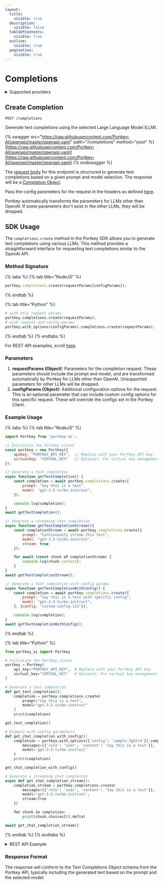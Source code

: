 ```yaml
---
layout:
  title:
    visible: true
  description:
    visible: false
  tableOfContents:
    visible: true
  outline:
    visible: true
  pagination:
    visible: true
---
```


# Completions

<details>

<summary>Supported providers</summary>

1. AI21
2. Anthropic
3. Anyscale
4. Azure OpenAI
5. AWS Bedrock
6. Cohere
7. Fireworks AI
8. Novita AI
9. OpenAI
10. Together AI
11. Cloudflare Workers AI

</details>

## Create Completion

`POST /completions`&#x20;

Generate text completions using the selected Large Language Model (LLM).

{% swagger src="https://raw.githubusercontent.com/Portkey-AI/openapi/master/openapi.yaml" path="/completions" method="post" %}
[https://raw.githubusercontent.com/Portkey-AI/openapi/master/openapi.yaml](https://raw.githubusercontent.com/Portkey-AI/openapi/master/openapi.yaml)
{% endswagger %}

The [request body](https://platform.openai.com/docs/api-reference/completions/create) for this endpoint is structured to generate text completions based on a given prompt and model selection. The response will be a [Completion Object](https://platform.openai.com/docs/api-reference/completions/object).

Pass the config parameters for the request in the headers as defined [here](../product/ai-gateway/configs.md).

Portkey automatically transforms the parameters for LLMs other than OpenAI. If some parameters don't exist in the other LLMs, they will be dropped.

## SDK Usage

The `completions.create` method in the Portkey SDK allows you to generate text completions using various LLMs. This method provides a straightforward interface for requesting text completions similar to the OpenAI API.

### Method Signature

{% tabs %}
{% tab title="NodeJS" %}
```js
portkey.completions.create(requestParams[configParams]);
```
{% endtab %}

{% tab title="Python" %}
```py
# with only request params
portkey.completions.create(requestParams);
# with request and config params
portkey.with_options(configParams).completions.create(requestParams);
```
{% endtab %}
{% endtabs %}

For REST API examples, scroll [here](completions.md#rest-api-example).

### Parameters

1. **requestParams (Object):** Parameters for the completion request. These parameters should include the prompt and model, and are transformed automatically by Portkey for LLMs other than OpenAI. Unsupported parameters for other LLMs will be dropped.
2. **configParams (Object):** Additional configuration options for the request. This is an optional parameter that can include custom config options for this specific request. These will override the configs set in the Portkey Client.

### Example Usage

{% tabs %}
{% tab title="NodeJS" %}
```javascript
import Portkey from 'portkey-ai';

// Initialize the Portkey client
const portkey = new Portkey({
    apiKey: "PORTKEY_API_KEY",  // Replace with your Portkey API key
    virtualKey: "VIRTUAL_KEY"   // Optional: For virtual key management
});

// Generate a text completion
async function getTextCompletion() {
    const completion = await portkey.completions.create({
        prompt: "Say this is a test",
        model: "gpt-3.5-turbo-instruct",
    });

    console.log(completion);
}
await getTextCompletion();
```

```javascript
// Generate a streaming text completion
async function getTextCompletionStream(){
    const completionStream = await portkey.completions.create({
        prompt: "Continuously stream this test",
        model: "gpt-3.5-turbo-instruct",
        stream: true
    });

    for await (const chunk of completionStream) {
        console.log(chunk.content);
    }
}
await getTextCompletionStream();
```

```javascript
// Generate a text completion with config params
async function getTextCompletionWithConfig() {
    const completion = await portkey.completions.create({
        prompt: "Say this is a test with specific config",
        model: "gpt-3.5-turbo-instruct",
    }, {config: "custom-config-123"});

    console.log(completion);
}
await getTextCompletionWithConfig();
```
{% endtab %}

{% tab title="Python" %}
```python
from portkey_ai import Portkey

# Initialize the Portkey client
portkey = Portkey(
    api_key="PORTKEY_API_KEY",  # Replace with your Portkey API key
    virtual_key="VIRTUAL_KEY"   # Optional: For virtual key management
)

# Generate a text completion
def get_text_completion():
    completion = portkey.completions.create(
        prompt="Say this is a test",
        model="gpt-3.5-turbo-instruct"
    )
    print(completion)

get_text_completion()

```

```python
# Example with config parameters
def get_chat_completion_with_config():
    completion = portkey.with_options({'config': 'sample-7g5tr4'}).completions.create(
        messages=[{'role': 'user', 'content': 'Say this is a test'}],
        model='gpt-3.5-turbo-instruct'
    )
    print(completion)

get_chat_completion_with_config()
```

```python
# Generate a streaming chat completion
async def get_chat_completion_stream():
    completion_stream = portkey.completions.create(
        messages=[{'role': 'user', 'content': 'Say this is a test'}],
        model='gpt-3.5-turbo-instruct',
        stream=True
    })

    for chunk in completion:
        print(chunk.choices[0].delta)

await get_chat_completion_stream()
```
{% endtab %}
{% endtabs %}

<details>

<summary>REST API Example</summary>

In REST calls, `x-portkey-api-key` is a compulsory header, it can be paired with the following options for sending provider details:

1. `x-portkey-provider` & `Authorization` (or similar auth headers)
2. `x-portkey-virtual-key`&#x20;
3. `x-portkey-config`

**Example request using Provider + Auth:**

<pre class="language-bash"><code class="lang-bash">curl "https://api.portkey.ai/v1/completions" \
  -H "Content-Type: application/json" \
  -H "x-portkey-api-key: $PORTKEY_API_KEY" \
<strong>  -H "x-portkey-provider: openai" \
</strong><strong>  -H "Authorization: Bearer $OPENAI_API_KEY" \
</strong>  -d '{
    "model": "gpt-3.5-turbo-instruct",
    "prompt": "Hello!"
  }'
</code></pre>

**Example request using Virtual Key:**&#x20;

<pre class="language-bash"><code class="lang-bash">curl "https://api.portkey.ai/v1/completions" \
  -H "Content-Type: application/json" \
  -H "x-portkey-api-key: $PORTKEY_API_KEY" \
<strong>  -H "x-portkey-virtual-key: openai-virtual-key" \
</strong>  -d '{
    "model": "gpt-3.5-turbo-instruct",
    "prompt": "Hello!"
  }'
</code></pre>

**Example request using Config:**

<pre class="language-bash"><code class="lang-bash">curl "https://api.portkey.ai/v1/completions" \
  -H "Content-Type: application/json" \
  -H "x-portkey-api-key: $PORTKEY_API_KEY" \
<strong>  -H "x-portkey-config: config-key" \
</strong>  -d '{
    "model": "gpt-3.5-turbo-instruct",
    "prompt": "Hello!"
  }'
</code></pre>

**You can send 3 other headers in your Portkey requests**

* `x-portkey-trace-id`: Send trace id&#x20;
* `x-portkey-metadata`: Send custom metadata
* `x-portkey-cache-force-refresh`: Force refresh cache for this request

**Example request using these 3:**

```bash
curl "https://api.portkey.ai/v1/completions" \
  -H "Content-Type: application/json" \
  -H "x-portkey-api-key: $PORTKEY_API_KEY" \
  -H "x-portkey-config: config-key" \
  -H "x-portkey-trace-id: $UNIQUE_TRACE_ID" \
  -H "x-portkey-metadata: {\"_user\":\"john\"}" \
  -H "x-portkey-cache-force-refresh: True" \
  -d '{
    "model": "gpt-3.5-turbo-instruct",
    "prompt": "Hello!"
  }'
```

</details>

### Response Format

The response will conform to the Text Completions Object schema from the Portkey API, typically including the generated text based on the prompt and the selected model.
